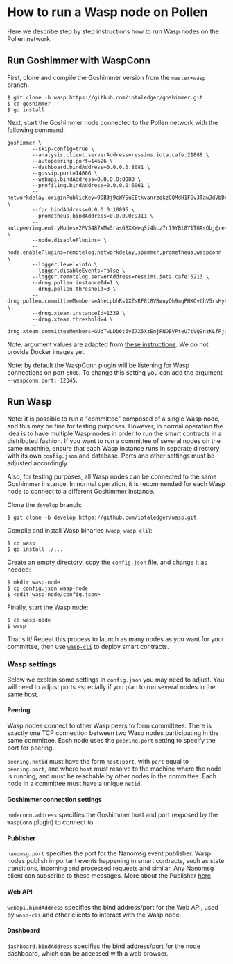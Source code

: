 # How to run a Wasp node on Pollen

Here we describe step by step instructions how to run Wasp nodes on the Pollen network.

## Run Goshimmer with WaspConn

First, clone and compile the Goshimmer version from the `master+wasp` branch.

```
$ git clone -b wasp https://github.com/iotaledger/goshimmer.git
$ cd goshimmer
$ go install  
```

Next, start the Goshimmer node connected to the Pollen network with the following command:

```
goshimmer \
        --skip-config=true \
        --analysis.client.serverAddress=ressims.iota.cafe:21888 \
        --autopeering.port=14626 \
        --dashboard.bindAddress=0.0.0.0:8081 \
        --gossip.port=14666 \
        --webapi.bindAddress=0.0.0.0:8080 \
        --profiling.bindAddress=0.0.0.0:6061 \
        --networkdelay.originPublicKey=9DB3j9cWYSuEEtkvanrzqkzCQMdH1FGv3TawJdVbDxkd \
        --fpc.bindAddress=0.0.0.0:10895 \
        --prometheus.bindAddress=0.0.0.0:9311 \
        --autopeering.entryNodes=2PV5487xMw5rasGBXXWeqSi4hLz7r19YBt8Y1TGAsQbj@ressims.iota.cafe:15626,5EDH4uY78EA6wrBkHHAVBWBMDt7EcksRq6pjzipoW15B@entrynode.alphanet.einfachiota.de:14656 \
        --node.disablePlugins= \
        --node.enablePlugins=remotelog,networkdelay,spammer,prometheus,waspconn \
        --logger.level=info \
        --logger.disableEvents=false \
        --logger.remotelog.serverAddress=ressims.iota.cafe:5213 \
        --drng.pollen.instanceId=1 \
        --drng.pollen.threshold=3 \
        --drng.pollen.committeeMembers=AheLpbhRs1XZsRF8t8VBwuyQh9mqPHXQvthV5rsHytDG,FZ28bSTidszUBn8TTCAT9X1nVMwFNnoYBmZ1xfafez2z,GT3UxryW4rA9RN9ojnMGmZgE2wP7psagQxgVdA4B9L1P,4pB5boPvvk2o5MbMySDhqsmC2CtUdXyotPPEpb7YQPD7,64wCsTZpmKjRVHtBKXiFojw7uw3GszumfvC4kHdWsHga \
        --drng.xteam.instanceId=1339 \
        --drng.xteam.threshold=4 \
        --drng.xteam.committeeMembers=GUdTwLDb6t6vZ7X5XzEnjFNDEVPteU7tVQ9nzKLfPjdo,68vNzBFE9HpmWLb2x4599AUUQNuimuhwn3XahTZZYUHt,Dc9n3JxYecaX3gpxVnWb4jS3KVz1K1SgSK1KpV1dzqT1,75g6r4tqGZhrgpDYZyZxVje1Qo54ezFYkCw94ELTLhPs,CN1XLXLHT9hv7fy3qNhpgNMD6uoHFkHtaNNKyNVCKybf,7SmttyqrKMkLo5NPYaiFoHs8LE6s7oCoWCQaZhui8m16,CypSmrHpTe3WQmCw54KP91F5gTmrQEL7EmTX38YStFXx
```

Note: argument values are adapted from [these instructions](https://github.com/iotaledger/goshimmer/wiki/Setup-up-a-GoShimmer-node-%28Joining-the-pollen-testnet%29).
We do not provide Docker images yet.

Note: by default the WaspConn plugin will be listening for Wasp connections on port `5000`.
To change this setting you can add the argument `--waspconn.port: 12345`.

## Run Wasp

Note: it is possible to run a "committee" composed of a single Wasp node, and
this may be fine for testing purposes. However, in normal operation the idea is
to have multiple Wasp nodes in order to run the smart contracts in a
distributed fashion. If you want to run a committee of several nodes on the
same machine, ensure that each Wasp instance runs in separate directory with
its own `config.json` and database. Ports and other settings must be adjusted
accordingly.

Also, for testing purposes, all Wasp nodes can be connected to the same
Goshimmer instance.  In normal operation, it is recommended for each Wasp node
to connect to a different Goshimmer instance.

Clone the `develop` branch:

```
$ git clone -b develop https://github.com/iotaledger/wasp.git
```

Compile and install Wasp binaries (`wasp`, `wasp-cli`):

```
$ cd wasp
$ go install ./...
```

Create an empty directory, copy the [`config.json`](https://github.com/iotaledger/wasp/blob/develop/config.json)
file, and change it as needed:

```
$ mkdir wasp-node
$ cp config.json wasp-node
$ <edit wasp-node/config.json>
```

Finally, start the Wasp node:

```
$ cd wasp-node
$ wasp
```

That's it! Repeat this process to launch as many nodes as you want for your
committee, then use [`wasp-cli`](../../tools/wasp-cli/README.md) to deploy
smart contracts.

### Wasp settings

Below we explain some settings in `config.json` you may need to adjust. You
will need to adjust ports especially if you plan to run several nodes in the
same host.

#### Peering

Wasp nodes connect to other Wasp peers to form committees. There is exactly one
TCP connection between two Wasp nodes participating in the same committee. Each
node uses the `peering.port` setting to specify the port for peering.

`peering.netid` must have the form `host:port`, with `port` equal to
`peering.port`, and where `host` must resolve to the machine where the node is
running, and must be reachable by other nodes in the committee. Each node in a
committee must have a unique `netid`.

#### Goshimmer connection settings

`nodeconn.address` specifies the Goshimmer host and port (exposed by the `WaspConn` plugin) to
connect to.

#### Publisher

`nanomsg.port` specifies the port for the Nanomsg event publisher. Wasp nodes
publish important events happening in smart contracts, such as state
transitions, incoming and processed requests and similar.  Any Nanomsg client
can subscribe to these messages. More about the Publisher [here](./publisher.md).

#### Web API

`webapi.bindAddress` specifies the bind address/port for the Web API, used by
`wasp-cli` and other clients to interact with the Wasp node.

#### Dashboard

`dashboard.bindAddress` specifies the bind address/port for the node dashboard,
which can be accessed with a web browser.
